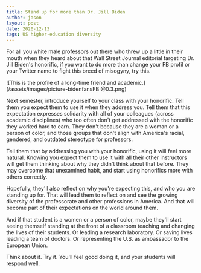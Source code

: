 ```yaml
---
title: Stand up for more than Dr. Jill Biden
author: jason
layout: post
date: 2020-12-13
tags: US higher-education diversity
---
```


For all you white male professors out there who threw up a little in their mouth when they heard about that Wall Street Journal editorial targeting Dr. Jill Biden's honorific, if you want to do more than change your FB profil or your Twitter name to fight this breed of misogyny, try this.

![This is the profile of a long-time friend and academic.](/assets/images/picture-bidenfansFB @0.3.png)

Next semester, introduce yourself to your class with your honorific.  Tell them you expect them to use it when they address you.  Tell them that this expectation expresses solidarity with all of your colleagues (across academic disciplines) who too often don't get addressed with the honorific they worked hard to earn.  They don't because they are a woman or a person of color, and those groups that don't align with America's racial, gendered, and outdated  stereotype for professors.

Tell them that by addressing you with your honorific, using it will feel more natural.  Knowing you expect them to use it with all their other instructors will get them thinking about why they didn't think about that before.  They may overcome that unexamined habit, and start using honorifics more with others correctly.

Hopefully, they'll also reflect on why you're expecting this, and who you are standing up for.  That will lead them to reflect on and see the growing diversity of the professorate and other professions in America.  And that will become part of their expectations on the world around them.

And if that student is a women or a person of color, maybe they'll start seeing themself standing at the front of a classroom teaching and changing the lives of their students.  Or leading a research laboratory.  Or saving lives leading a team of doctors.  Or representing the U.S. as ambassador to the European Union.

Think about it.  Try it.  You'll feel good doing it, and your students will respond well.